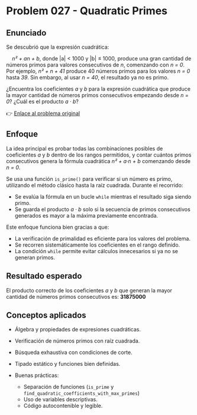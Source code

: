 # **Problem 027 - Quadratic Primes**
## **Enunciado**
Se descubrió que la expresión cuadrática:

    *n² + an + b*,
donde |a| < 1000 y |b| ≤ 1000, produce una gran cantidad de números primos para valores consecutivos de *n*, comenzando con *n = 0*.
Por ejemplo, *n² + n + 41* produce 40 números primos para los valores *n = 0* hasta *39*. Sin embargo, al usar *n = 40*, el resultado ya no es primo.

¿Encuentra los coeficientes *a* y *b* para la expresión cuadrática que produce la mayor cantidad de números primos consecutivos empezando desde *n = 0*? ¿Cuál es el producto *a · b*?

👉 [Enlace al problema original](https://projecteuler.net/problem=27)

## **Enfoque**
La idea principal es probar todas las combinaciones posibles de coeficientes *a* y *b* dentro de los rangos permitidos, y contar cuántos primos consecutivos genera la fórmula cuadrática *n² + a·n + b* comenzando desde *n = 0*.

Se usa una función `is_prime()` para verificar si un número es primo, utilizando el método clásico hasta la raíz cuadrada.
Durante el recorrido:

* Se evalúa la fórmula en un bucle `while` mientras el resultado siga siendo primo.
* Se guarda el producto *a · b* solo si la secuencia de primos consecutivos generados es mayor a la máxima previamente encontrada.

Este enfoque funciona bien gracias a que:

* La verificación de primalidad es eficiente para los valores del problema.
* Se recorren sistemáticamente los coeficientes en el rango definido.
* La condición `while` permite evitar cálculos innecesarios si ya no se generan primos.

## **Resultado esperado**
El producto correcto de los coeficientes *a* y *b* que generan la mayor cantidad de números primos consecutivos es: **31875000**

## **Conceptos aplicados**
* Álgebra y propiedades de expresiones cuadráticas.
* Verificación de números primos con raíz cuadrada.
* Búsqueda exhaustiva con condiciones de corte.
* Tipado estático y funciones bien definidas.
* Buenas prácticas:

  * Separación de funciones (`is_prime` y `find_quadratic_coefficients_with_max_primes`)
  * Uso de variables descriptivas.
  * Código autocontenible y legible.

